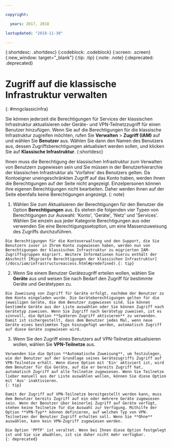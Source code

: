 ```yaml
---

copyright:

  years: 2017, 2018

lastupdated: "2018-11-30"

---
```


{:shortdesc: .shortdesc}
{:codeblock: .codeblock}
{:screen: .screen}
{:new_window: target="_blank"}
{:tip: .tip}
{:note: .note}
{:deprecated: .deprecated}

# Zugriff auf die klassische Infrastruktur verwalten
{: #mngclassicinfra}

Sie können jederzeit die Berechtigungen für Services der klassischen Infrastruktur aktualisieren oder Geräte- und VPN-Teilnetzzugriff für einen Benutzer hinzufügen. Wenn Sie auf die Berechtigungen für die klassische Infrastruktur zugreifen möchten, rufen Sie **Verwalten** &gt; **Zugriff (IAM)** auf und wählen Sie **Benutzer** aus. Wählen Sie dann den Namen des Benutzers aus, dessen Zugriffsberechtigungen aktualisiert werden sollen, und klicken Sie auf **Klassische Infrastruktur**.
{:shortdesc}

Ihnen muss die Berechtigung der klassischen Infrastruktur zum Verwalten von Benutzern zugewiesen sein und Sie müssen in der Benutzerhierarchie der klassischen Infrastruktur als 'Vorfahre' des Benutzers gelten. Da Kontoeigner uneingeschränkten Zugriff auf das Konto haben, werden ihnen die Berechtigungen auf der Seite nicht angezeigt. Einzelpersonen können ihre eigenen Berechtigungen nicht bearbeiten. Daher werden ihnen auf der Seite ebenfalls keine Berechtigungen angezeigt.
{: note}

  1. Wählen Sie zum Aktualisieren der Berechtigungen für den Benutzer die Option **Berechtigungen** aus. Es stehen die folgenden vier Typen von Berechtigungen zur Auswahl: 'Konto', 'Geräte', 'Netz' und 'Services'. Wählen Sie einzeln aus jeder Kategorie Berechtigungen aus oder verwenden Sie eine Berechtigungssetoption, um eine Massenzuweisung des Zugriffs durchzuführen.

    Die Berechtigungen für die Kontoverwaltung und den Support, die Sie Benutzern zuvor in Ihrem Konto zugewiesen haben, werden nun von Berechtigungen der klassischen Infrastruktur zu migrierten IAM-Zugriffsgruppen migriert. Weitere Informationen hierzu enthält der Abschnitt [Migrierte Berechtigungen der klassischen Infrastruktur](/docs/iam/infrastructureaccess.html#predefined).{: tip}

  2. Wenn Sie einem Benutzer Gerätezugriff erteilen wollen, wählen Sie **Geräte** aus und weisen Sie nach Bedarf den Zugriff für bestimmte Geräte und Gerätetypen zu.

    Die Zuweisung von Zugriff für Geräte erfolgt, nachdem der Benutzer zu dem Konto eingeladen wurde. Die Geräteberechtigungen gelten für die jeweiligen Geräte, die dem Benutzer zugewiesen sind. Sie können bestimmte Geräte aus der Liste auswählen oder Sie können Zugriff nach Gerätetyp zuweisen. Wenn Sie Zugriff nach Gerätetyp zuweisen, ist es sinnvoll, die Option **Späteren Zugriff aktivieren** zu verwenden. Damit ist sichergestellt, dass dem Benutzer jedes Mal, wenn neue Geräte eines bestimmten Typs hinzugefügt werden, automatisch Zugriff auf diese Geräte zugewiesen wird.

  3. Wenn Sie den Zugriff eines Benutzers auf VPN-Teilnetze aktualisieren wollen, wählen Sie **VPN-Teilnetze** aus.

    Verwenden Sie die Option **Automatische Zuweisung**, um festzulegen, wie der Benutzer auf der Grundlage seines Gerätezugriffs Zugriff auf VPN-Teilnetze erhält. Wenn diese Option mit 'Ein' aktiviert ist, wird dem Benutzer für die Geräte, auf die er bereits Zugriff hat, automatisch Zugriff auf alle Teilnetze zugewiesen. Wenn Sie Teilnetze lieber manuell aus der Liste auswählen wollen, können Sie diese Option mit 'Aus' inaktivieren.
    {: tip}

    Damit der Zugriff auf VPN-Teilnetze bereitgestellt werden kann, muss dem Benutzer bereits Zugriff auf ein oder mehrere Geräte zugewiesen sein. Wenn der Benutzer über keinerlei Zugriff auf Geräte verfügt, stehen keine Teilnetze für die Auswahl zur Verfügung. Mithilfe der Option **VPN-Typ** können definieren, auf welchen Typ von VPN-Teilnetzen der Benutzer Zugriff erhalten soll. Wenn Sie **Ohne** auswählen, kann kein VPN-Zugriff zugewiesen werden.

    Die Option 'PPTP' ist veraltet. Wenn bei Ihnen diese Option festgelegt ist und Sie sie abwählen, ist sie daher nicht mehr verfügbar.
    {: deprecated}
